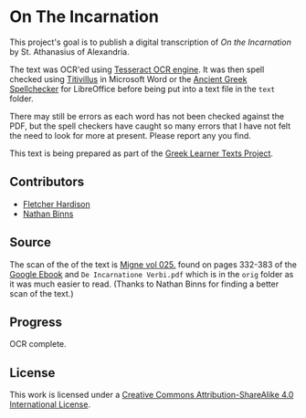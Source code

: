 # On The Incarnation

This project's goal is to publish a digital transcription of _On the Incarnation_ by St. Athanasius of Alexandria.

The text was OCR'ed using [Tesseract OCR engine](https://github.com/tesseract-ocr/tesseract). It was then spell checked using [Titivillus](http://www.drouizig.org/index.php/fr/degemer-fr/actualites/368-the-classicist-s-spellchecker-v1-0) in Microsoft Word or the [Ancient Greek Spellchecker](https://extensions.libreoffice.org/en/extensions/show/ancientgreek) for LibreOffice before being put into a text file in the `text` folder. 

There may still be errors as each word has not been checked against the PDF, but the spell checkers have caught so many errors that I have not felt the need to look for more at present. Please report any you find.

This text is being prepared as part of the [Greek Learner Texts Project](https://greek-learner-texts.org/).

## Contributors

* [Fletcher Hardison](fhardison@gmail.com)
* [Nathan Binns](n_binns@hotmail.com)

## Source

The scan of the of the text is [Migne vol 025.](http://patristica.net/graeca/#t025) found on pages 332-383 of the [Google Ebook](https://books.google.com/books?id=_A0RAAAAYAAJ) and `De Incarnatione Verbi.pdf` which is in the `orig` folder as it was much easier to read. (Thanks to Nathan Binns for finding a better scan of the text.)

## Progress

OCR complete.



## License

This work is licensed under a [Creative Commons Attribution-ShareAlike 4.0 International License](http://creativecommons.org/licenses/by-sa/4.0/).
